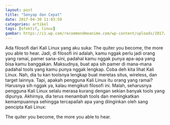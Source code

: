 ```yaml
---
layout: post
title: "Senyap dan Cepat"
date: 2017-04-30 11:03:59
categories: artikel
tags: [efektif, linux]
gambar: https://i1.wp.com/recommendmeanime.com/wp-content/uploads/2017/06/best-fist-fighting-martial-arts-anime.jpg?fit=816%2C454&ssl=1
---
```


Ada filosofi dari Kali Linux yang aku suka: The quiter you become, the more you able to hear. Jadi, di filosofi ini adalah, kamu nggak perlu jadi orang yang ramai, pamer sana-sini, padahal kamu nggak punya apa-apa yang bisa kamu banggakan. Maksudnya, buat apa sih pamer di mana-mana padahal tools yang kamu punya nggak lengkap. Coba deh kita lihat Kali Linux. Nah, dia tu kan toolsnya lengkap buat meretas situs, wireless, dan target lainnya. Tapi, apakah pengguna Kali Linux itu orang yang ramai? Harusnya sih nggak ya, kalau mengikuti filosofi ini. Malah, seharusnya pengguna Kali Linux selalu merasa kurang dengan sekian banyak tools yang dipunya. Akhirnya, dia terus menambah tools dan meningkatkan kemampuannya sehingga tercapailah apa yang diinginkan oleh sang pencipta Kali Linux:

The quiter you become, the more you able to hear.